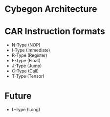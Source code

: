 # Cybegon Architecture

# CAR Instruction formats
- N-Type (NOP)
- I-Type (Immediate)
- R-Type (Register)
- F-Type (Float)
- J-Type (Jump)
- C-Type (Call)
- T-Type (Tensor)


# Future
- L-Type (Long)
